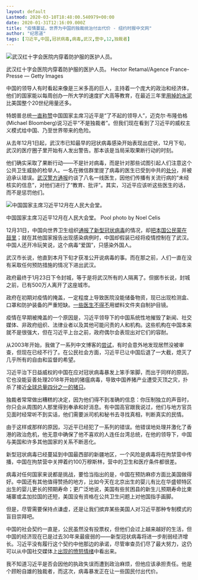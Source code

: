 ```yaml
---
layout: default
Lastmod: 2020-03-10T18:48:00.540979+00:00
date: 2020-01-31T12:16:09.000Z
title: "疫情蔓延，世界为中国的独裁统治付出代价 - 纽约时报中文网"
author: "纪思道"
tags: [习近平,中国,冠状病毒,病毒,武汉,营中,12,独裁者]
---
```


![武汉红十字会医院内穿着防护服的医护人员。](https://images.weserv.nl/?url=https%3A//static01.nyt.com/images/2020/01/29/opinion/29kristofNew/merlin_167707287_451f14a2-c84f-4911-9d89-e54ad2d342c1-master1050.jpg)

武汉红十字会医院内穿着防护服的医护人员。 Hector Retamal/Agence France-Presse — Getty Images

中国的领导人有时看起来像是三米多高的巨人，主持着一个庞大的政治和经济体，他们的国家能以每周创办一所大学的速度扩大高等教育，在最近三年里[用掉的水泥](https://www.washingtonpost.com/news/wonk/wp/2015/03/24/how-china-used-more-cement-in-3-years-than-the-u-s-did-in-the-entire-20th-century/)比美国整个20世纪用量还多。

特朗普总统[一直称赞](https://www.newsweek.com/trump-calls-chinese-president-xi-great-leader-brilliant-man-criticizes-media-g7-presser-1456138)中国国家主席习近平是“了不起的领导人”，迈克尔·布隆伯格(Michael Bloomberg)说习近平“不是独裁者”。但我们现在看到了习近平的威权主义模式给中国、乃至世界带来的危险。

从去年12月1日起，武汉市已知最早的冠状病毒感染开始表现出症状，12月下旬，武汉的医疗圈子里开始有人发出警告。那本该是当局采取果断行动的时刻。

他们确实采取了果断行动——不是针对病毒，而是针对那些试图引起人们注意这个公共卫生威胁的检举人。一名在微信群里提了病毒的医生已受到中共的[处分](https://web.archive.org/web/20200127104707/https://mp.weixin.qq.com/s/YRIjgJ60NdIYVqUMiLgoRg)，并被迫承认错误。[武汉警方通报](http://news.cctv.com/2020/01/29/ARTIxoiCDn9dFbpuy0Brw018200129.shtml?spm=C94212.PZd4MuV7QTb5.Euuu2IJOvZIL.16)约谈了八名一线医生，因他们传播有关流行病的“未经核实的信息”，对他们进行了“教育、批评”。其实，习近平应该听这些医生的话，而不是惩罚他们。

![中国国家主席习近平12月在人民大会堂。](https://images.weserv.nl/?url=https%3A//static01.nyt.com/images/2020/01/29/opinion/29kristof2/29kristof2-master1050.jpg)

中国国家主席习近平12月在人民大会堂。 Pool photo by Noel Celis

12月31日，中国向世界卫生组织[通报了新型冠状病毒](https://www.who.int/csr/don/05-january-2020-pneumonia-of-unkown-cause-china/zh/)的情况，却[把本国公民蒙在鼓里](https://www.nytimes.com/2020/01/27/world/asia/china-coronavirus-social-media.html)；就在其他国家报告出现感染病例时，中国却假装已经将疫情控制在了武汉。中国人还开冷玩笑说，这个病毒“爱国”，只感染外国人。

武汉市长说，他直到本月下旬才获准公开说病毒的事。而在那之前，人们一直在没有采取任何预防措施的情况下进出武汉。

政府最终于1月23日下令封城，等于是将武汉所有的人隔离了。但据市长说，封城之前，已有500万人离开了这座城市。

政府在初期对疫情的掩盖，一定程度上导致医院没能储备物资，现已出现检测盒、口罩和防护装备的严重短缺。[一些医生不得不](https://www.nytimes.com/2020/01/27/world/asia/27china-coronavirus-health.html)用塑料文件夹自制护目镜。

疫情在早期被掩盖的一个原因是，习近平领导下的中国系统性地摧毁了新闻、社交媒体、非政府组织、法律业者以及其他可能问责的人和机构。这些机构在中国本来就不是很强大，但在习近平上台之前，政府偶尔会表现出对它们的容耐。

从2003年开始，我做了一系列中文博客的[尝试](https://www.nytimes.com/2011/01/23/opinion/23kristof.html)，有时会意外地发现居然没被审查，但现在已经不行了。在公民社会方面，习近平已让中国后退了一大截，熄灭了几乎所有的自由和监督的希望。

习近平治下日益威权的中国在应对冠状病毒暴发上笨手笨脚，而出于同样的原因，它也没能妥善处理2018年开始的猪瘟病毒，导致中国养猪产业遭受灭顶之灾，扑杀了接近[全球总量四分之一的猪只](https://cn.nytimes.com/opinion/20200103/china-swine-fever/)。

独裁者常常做出糟糕的决定，因为他们得不到准确的信息：你压制独立的声音时，你只会从周围的人那里得到奉承和好消息。有中国高官跟我说过，他们与地方官员见面时经常听不到实话，他们需要派司机和秘书去寻找真相，判断真实的民情。

由于这样或那样的原因，习近平已经犯了一系列的错误。他错误地处理并激化了香港的政治危机，他无意中确保了他不喜欢的人连任台湾总统，在他的领导下，中国与美国和许多其他国家的关系不断恶化。

新型冠状病毒已经蔓延到中国最西部的新疆地区，一个风险是病毒将在拘禁营中传播，中国在拘禁营中关押着约100万穆斯林，营中的卫生和医疗条件都很差。

病毒对任何国家来说都是挑战，要恰当指出的是，中国在预防麻疹方面比美国做得好。中国还有其他值得赞扬的地方，比如今天在北京出生的婴儿有比在华盛顿特区出生的婴儿更长的预期寿命；更广泛地说，美国有些贫困县的新生儿预期寿命比柬埔寨或孟加拉国的还短，美国没有资格在公共卫生问题上对他国指手画脚。

但是，尽管需要保持点谦虚，还是让我们摈弃某些美国人对习近平那种专制模式的盲目崇拜吧。

中国的社会契约一直是，公民虽然没有投票权，但他们会过上越来越好的生活，但中国的经济现在已是过去30年来最疲弱的——新型冠状病毒将进一步削弱经济增长。习近平没有履行这个契约中他那边的承诺，尽管审查员们尽了最大努力，这仍可以从中国社交媒体上[出现的愤怒情绪](https://www.nytimes.com/2020/01/27/world/asia/china-coronavirus-social-media.html)中看出来。

我不知道习近平是否会因他的执政失误而遭到政治麻烦，但他应该承担责任。他是个顾盼自雄的独裁者，而这次，病毒暴发正在让一些国民付出代价。

